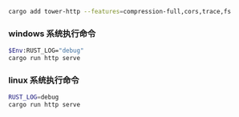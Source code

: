 
```sh
cargo add tower-http --features=compression-full,cors,trace,fs
```


### windows 系统执行命令
```sh
$Env:RUST_LOG="debug"
cargo run http serve
```
### linux 系统执行命令
```sh
RUST_LOG=debug
cargo run http serve
````
